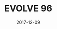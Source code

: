 ---
title: EVOLVE 96

location: Elmcor Youth & Adult Activities, Queens, NY
date: 2017-12-09
cagematch: https://www.cagematch.net/?id=1&nr=188676

photos:
  - url:
    caption:

videos:
---